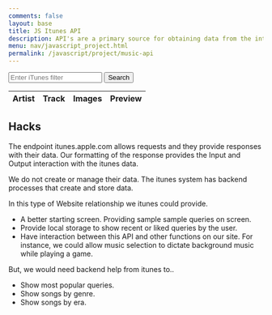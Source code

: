 ```yaml
---
comments: false
layout: base
title: JS Itunes API
description: API's are a primary source for obtaining data from the internet.  There is imformation in API's for almost any interest.
menu: nav/javascript_project.html
permalink: /javascript/project/music-api
---
```



<!-- Input box and button for filter -->
<div>
  <input type="text" id="filterInput" placeholder="Enter iTunes filter">
  <button onclick="fetchData()">Search</button>
</div>

<!-- HTML table fragment for page -->
<table>
  <thead>
    <tr>
      <th>Artist</th>
      <th>Track</th>
      <th>Images</th>
      <th>Preview</th>
    </tr>
  </thead>
  <tbody id="result">
    <!-- generated rows -->
  </tbody>
</table>

<!-- Script is laid out in a sequence (no function) and will execute when the page is loaded -->
<script>
  // prepare HTML result container for new output
  const resultContainer = document.getElementById("result");

  // function to fetch data based on user input
  function fetchData() {
    // clear previous results
    resultContainer.innerHTML = "";

    // get user input
    const filterInput = document.getElementById("filterInput");
    const filter = filterInput.value;

    // prepare fetch options
    const url = "https://itunes.apple.com/search?term=" + encodeURIComponent(filter);
    const headers = {
      method: 'GET',
      mode: 'cors',
      cache: 'default',
      credentials: 'omit',
      headers: {
        'Content-Type': 'application/json'
      },
    };

    // fetch the API
    fetch(url, headers)
      .then(response => {
        // check for response errors
        if (response.status !== 200) {
          const errorMsg = 'Database response error: ' + response.status;
          console.log(errorMsg);
          const tr = document.createElement("tr");
          const td = document.createElement("td");
          td.innerHTML = errorMsg;
          tr.appendChild(td);
          resultContainer.appendChild(tr);
          return;
        }
        // valid response will have JSON data
        response.json().then(data => {
          console.log(data);

          // Music data
        for (const row of data.results) {
            console.log(row);

            // tr for each row
            const tr = document.createElement("tr");
            // td for each column
            const artist = document.createElement("td");
            const track = document.createElement("td");
            const image = document.createElement("td");
            const preview = document.createElement("td");

            // data is specific to the API
            artist.innerHTML = row.artistName;
            track.innerHTML = row.trackName; 
            // create preview image
            const img = document.createElement("img");
            img.src = row.artworkUrl100;
            image.appendChild(img);
            // create preview player
            const audio = document.createElement("audio");
            audio.controls = true;
            const source = document.createElement("source");
            source.src = row.previewUrl;
            source.type = "audio/mp4";
            audio.appendChild(source);
            preview.appendChild(audio);

            // this builds td's into tr
            tr.appendChild(artist);
            tr.appendChild(track);
            tr.appendChild(image);
            tr.appendChild(preview);

            // add HTML to container
            resultContainer.appendChild(tr);
          }
        })
      })
      .catch(err => {
        console.error(err);
        const tr = document.createElement("tr");
        const td = document.createElement("td");
        td.innerHTML = err;
        tr.appendChild(td);
        resultContainer.appendChild(tr);
      });
  }
</script>

## Hacks

The endpoint itunes.apple.com allows requests and they provide responses with their data.   Our formatting of the response provides the Input and Output interaction with the itunes data.  

We do not create or manage their data.  The itunes system has  backend processes that create and store data.  

In this type of Website relationship we itunes could provide.

- A better starting screen.  Providing sample sample queries on screen.
- Provide local storage to show recent or liked queries by the user.
- Have interaction between this API and other functions on our site.  For instance, we could allow music selection to dictate background music while playing a game.

But, we would need backend help from itunes to..

- Show most popular queries.
- Show songs by genre.
- Show songs by era.
